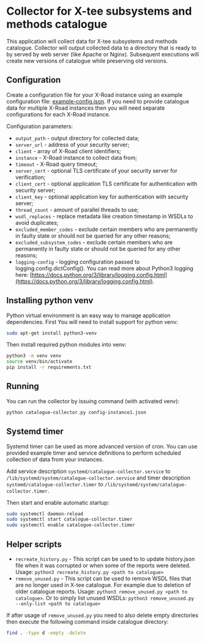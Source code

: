 # Collector for X-tee subsystems and methods catalogue

This application will collect data for X-tee subsystems and methods catalogue. Collector will output collected data to a directory that is ready to by served by web server (like Apache or Nginx). Subsequent executions will create new versions of catalogue while preserving old versions.

## Configuration

Create a configuration file for your X-Road instance using an example configuration file: [example-config.json](example-config.json). If you need to provide catalogue data for multiple X-Road instances then you will need separate configurations for each X-Road instance.

Configuration parameters:
* `output_path` - output directory for collected data;
* `server_url` - address of your security server;
* `client` - array of X-Road client identifiers;
* `instance` - X-Road instance to collect data from;
* `timeout` - X-Road query timeout;
* `server_cert` - optional TLS certificate of your security server for verification;
* `client_cert` - optional application TLS certificate for authentication with security server;
* `client_key` - optional application key for authentication with security server;
* `thread_count` - amount of parallel threads to use;
* `wsdl_replaces` - replace metadata like creation timestamp in WSDLs to avoid duplicates;
* `excluded_member_codes` - exclude certain members who are permanently in faulty state or should not be queried for any other reasons;
* `excluded_subsystem_codes` - exclude certain members who are permanently in faulty state or should not be queried for any other reasons;
* `logging-config` - logging configuration passed to logging.config.dictConfig(). You can read more about Python3 logging here: [https://docs.python.org/3/library/logging.config.html](https://docs.python.org/3/library/logging.config.html).

## Installing python venv

Python virtual environment is an easy way to manage application dependencies. First You will need to install support for python venv:
```bash
sudo apt-get install python3-venv
```

Then install required python modules into venv:
```bash
python3 -m venv venv
source venv/bin/activate
pip install -r requirements.txt
```

## Running

You can run the collector by issuing command (with activated venv):
```bash
python catalogue-collector.py config-instance1.json
```

## Systemd timer

Systemd timer can be used as more advanced version of cron. You can use provided example timer and service definitions to perform scheduled collection of data from your instances.

Add service description `systemd/catalogue-collector.service` to `/lib/systemd/system/catalogue-collector.service` and timer description `systemd/catalogue-collector.timer` to `/lib/systemd/system/catalogue-collector.timer`.

Then start and enable automatic startup:
```bash
sudo systemctl daemon-reload
sudo systemctl start catalogue-collector.timer
sudo systemctl enable catalogue-collector.timer
```

## Helper scripts

* `recreate_history.py` - This script can be used to to update history.json file when it was corrupted or when some of the reports were deleted. Usage: `python3 recreate_history.py <path to catalogue>`
* `remove_unused.py` - This script can be used to remove WSDL files that are no longer used in X-tee catalogue. For example due to deletion of older catalogue reports. Usage: `python3 remove_unused.py <path to catalogue>`. Or to simply list unused WSDLs: `python3 remove_unused.py --only-list <path to catalogue>`

If after usage of `remove_unused.py` you need to also delete empty directories then execute the following command inside catalogue directory:
```bash
find . -type d -empty -delete
```
